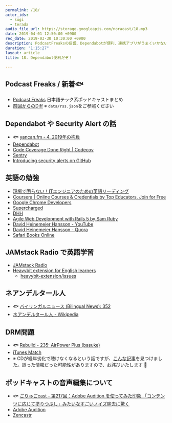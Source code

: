 ```yaml
---
permalink: /18/
actor_ids:
  - sugi
  - terada
audio_file_url: https://storage.googleapis.com/noracast/18.mp3
date: 2019-04-01 12:50:00 +0900
rec_date: 2019-03-30 10:30:00 +0900
description: PodcastFreaksの反響、Dependabotが便利、連携アプリがうまくいかない話、GitHubのSecurity alerts、JAMstack Radioでの英語学習用にChrome拡張作った話、ネアンデルタール人について何もわかっていなかった話、DRM問題、などについて話しました。
duration: "1:15:27"
layout: article
title: 18. Dependabot便利だぞ！

---
```


## Podcast Freaks / 新着🐟

- [Podcast Freaks](https://podcastfreaks.com/) 日本語テック系ポッドキャストまとめ
- [前回からのDiff](https://github.com/noracast/podcast-freaks/compare/460a9b3...6f31a07#files_bucket) ※ `data/rss.json`をご参照ください

## Dependabot や Security Alert の話

- 🐟 [yancan.fm - 4. 2019年の抱負](https://www.yancan.tech/episode/4)
- [Dependabot](https://dependabot.com/)
- [Code Coverage Done Right \| Codecov](https://codecov.io/)
- [Sentry](https://sentry.io/welcome/)
- [Introducing security alerts on GitHub](https://github.blog/2017-11-16-introducing-security-alerts-on-github/)

## 英語の勉強

- [現場で困らない！ITエンジニアのための英語リーディング](https://www.amazon.co.jp/dp/B073J7N5GR)
- [Coursera \| Online Courses & Credentials by Top Educators. Join for Free](https://www.coursera.org/)
- [Google Chrome Developers](https://www.youtube.com/channel/UCnUYZLuoy1rq1aVMwx4aTzw)
- [Supercharged](https://www.youtube.com/watch?v=obtCN3Goaw4&list=PLNYkxOF6rcICCxAiogddzLoyL9Zedi3s5&index=86)
- [DHH](https://twitter.com/dhh)
- [Agile Web Development with Rails 5 by Sam Ruby](https://pragprog.com/book/rails5/agile-web-development-with-rails-5)
- [David Heinemeier Hansson - YouTube](https://www.youtube.com/channel/UCUkM9uMpWatT7gVWShgtKFw)
- [David Heinemeier Hansson - Quora](https://www.quora.com/profile/David-Heinemeier-Hansson)
- [Safari Books Online](https://www.oreilly.co.jp/safari/)

## JAMstack Radio で英語学習

- [JAMstack Radio](https://www.heavybit.com/library/podcasts/jamstack-radio/)
- [Heavybit extension for English learners](https://chrome.google.com/webstore/detail/heavybit-extension-for-en/ahfgdgmheoejjllbgnkegimdiajihbee)
    - [heavybit-extension/issues](https://github.com/noracast/heavybit-extension/issues)

## ネアンデルタール人

- 🐟 [バイリンガルニュース (Bilingual News): 352](http://bilingualnews.libsyn.com/352-022819)
- [ネアンデルタール人 - Wikipedia](https://ja.wikipedia.org/wiki/%E3%83%8D%E3%82%A2%E3%83%B3%E3%83%87%E3%83%AB%E3%82%BF%E3%83%BC%E3%83%AB%E4%BA%BA)

## DRM問題

- 🐟 [Rebuild - 235: AirPower Plus (basuke)](http://rebuild.fm/235/)
- [iTunes Match](https://support.apple.com/ja-jp/HT204146)
- ※ CDが経年劣化で聴けなくなるという話ですが、[こんな記事](http://www.audiostyle.net/archives/deteriorationdiscs.html)を見つけました。誤った情報だった可能性がありますので、お詫びいたします 🙇

## ポッドキャストの音声編集について

- 🐟 [ごりゅごcast  - 第217回：Adobe Audition を使ってみた印象 「コンテンツに応じて塗りつぶし」みたいなすごいノイズ除去に驚く](https://anchor.fm/goryugocom/episodes/217Adobe-Audition-e3g0ra)
- [Adobe Audition](https://www.adobe.com/products/audition.html)
- [Zencastr](https://zencastr.com)
